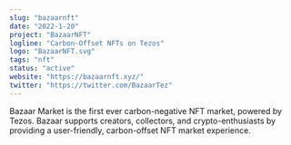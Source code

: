 ```yaml
---
slug: "bazaarnft"
date: "2022-1-20"
project: "BazaarNFT"
logline: "Carbon-Offset NFTs on Tezos"
logo: "BazaarNFT.svg"
tags: "nft"
status: "active"
website: "https://bazaarnft.xyz/"
twitter: "https://twitter.com/BazaarTez"
---
```


Bazaar Market is the first ever carbon-negative NFT market, powered by Tezos. Bazaar supports creators, collectors, and crypto-enthusiasts by providing a user-friendly, carbon-offset NFT market experience.
